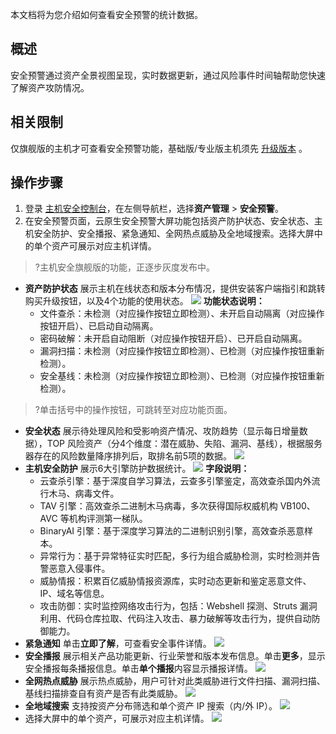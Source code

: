 本文档将为您介绍如何查看安全预警的统计数据。

## 概述
安全预警通过资产全景视图呈现，实时数据更新，通过风险事件时间轴帮助您快速了解资产攻防情况。

## 相关限制
仅旗舰版的主机才可查看安全预警功能，基础版/专业版主机须先 [升级版本](https://buy.cloud.tencent.com/yunjing) 。
 
## 操作步骤
1. 登录 [主机安全控制台](https://console.cloud.tencent.com/cwp/asset/machine)，在左侧导航栏，选择**资产管理** > **安全预警**。
2. 在安全预警页面，云原生安全预警大屏功能包括资产防护状态、安全状态、主机安全防护、安全播报、紧急通知、全网热点威胁及全地域搜索。选择大屏中的单个资产可展示对应主机详情。
>?主机安全旗舰版的功能，正逐步灰度发布中。
>
 - **资产防护状态**
展示主机在线状态和版本分布情况，提供安装客户端指引和跳转购买升级按钮，以及4个功能的使用状态。
![](https://qcloudimg.tencent-cloud.cn/raw/baf20f78d5127c39807420dcde33a310.png)
**功能状态说明：**
    - 文件查杀：未检测（对应操作按钮立即检测）、未开启自动隔离（对应操作按钮开启）、已启动自动隔离。
    - 密码破解：未开启自动阻断（对应操作按钮开启）、已开启自动隔离。
    - 漏洞扫描：未检测（对应操作按钮立即检测）、已检测（对应操作按钮重新检测）。
    - 安全基线：未检测（对应操作按钮立即检测）、已检测（对应操作按钮重新检测）。
>?单击括号中的操作按钮，可跳转至对应功能页面。
 - **安全状态**
展示待处理风险和受影响资产情况、攻防趋势（显示每日增量数据），TOP 风险资产（分4个维度：潜在威胁、失陷、漏洞、基线），根据服务器存在的风险数量降序排列后，取排名前5项的数据。
![](https://qcloudimg.tencent-cloud.cn/raw/b7dcdbb1336026f661e68139c5e77598.png)
 - **主机安全防护**
展示6大引擎防护数据统计。
![](https://qcloudimg.tencent-cloud.cn/raw/ea1ca78ca53d94d49dc221f93428b34d.png)
**字段说明：**
    - 云查杀引擎：基于深度自学习算法，云查多引擎鉴定，高效查杀国内外流行木马、病毒文件。
    - TAV 引擎：高效查杀二进制木马病毒，多次获得国际权威机构 VB100、AVC 等机构评测第一梯队。
    - BinaryAI 引擎：基于深度学习算法的二进制识别引擎，高效查杀恶意样本。
    - 异常行为：基于异常特征实时匹配，多行为组合威胁检测，实时检测并告警恶意入侵事件。
    - 威胁情报：积累百亿威胁情报资源库，实时动态更新和鉴定恶意文件、IP、域名等信息。
    - 攻击防御：实时监控网络攻击行为，包括：Webshell 探测、Struts 漏洞利用、代码仓库拉取、代码注入攻击、暴力破解等攻击行为，提供自动防御能力。
 - **紧急通知**
单击**立即了解**，可查看安全事件详情。
![](https://qcloudimg.tencent-cloud.cn/raw/670db47db952239b004194e768450140.png)
 - **安全播报**
展示相关产品功能更新、行业荣誉和版本发布信息。单击**更多**，显示安全播报每条播报信息。单击**单个播报**内容显示播报详情。
![](https://qcloudimg.tencent-cloud.cn/raw/792ec119cb20c1ed644e833dd9bfd6e5.png)
 - **全网热点威胁**
展示热点威胁，用户可针对此类威胁进行文件扫描、漏洞扫描、基线扫描排查自有资产是否有此类威胁。
![](https://qcloudimg.tencent-cloud.cn/raw/2003e9f395f560920b4f778bb5804b04.png)
 - **全地域搜索**
支持按资产分布筛选和单个资产 IP 搜索（内/外 IP）。
![](https://qcloudimg.tencent-cloud.cn/raw/8ac1d4e87a4695a8cb693fe7871d4272.png)
 - 选择大屏中的单个资产，可展示对应主机详情。
![](https://qcloudimg.tencent-cloud.cn/raw/7d8f31f8b1ad7c3835fcf6745ee368f1.png)
